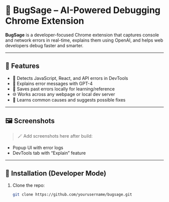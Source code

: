 # 🧠 BugSage – AI-Powered Debugging Chrome Extension

**BugSage** is a developer-focused Chrome extension that captures console and network errors in real-time, explains them using OpenAI, and helps web developers debug faster and smarter.

---

## 🔧 Features

- 📡 Detects JavaScript, React, and API errors in DevTools
- 🤖 Explains error messages with GPT-4
- 💾 Saves past errors locally for learning/reference
- 🌐 Works across any webpage or local dev server
- 🧠 Learns common causes and suggests possible fixes

---

## 🖼️ Screenshots

> 🪄 Add screenshots here after build:
- Popup UI with error logs
- DevTools tab with “Explain” feature

---

## 🚀 Installation (Developer Mode)

1. Clone the repo:
   ```bash
   git clone https://github.com/yourusername/bugsage.git
